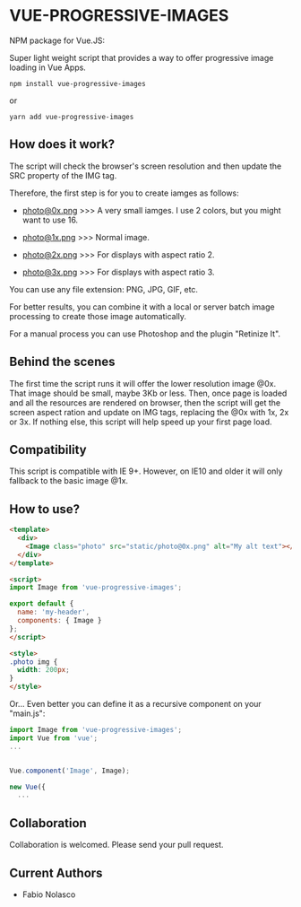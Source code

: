 # VUE-PROGRESSIVE-IMAGES

NPM package for Vue.JS: 

Super light weight script that provides a way to offer progressive image loading in Vue Apps.

```
npm install vue-progressive-images
```

or

```
yarn add vue-progressive-images
```

## How does it work?

The script will check the browser's screen resolution and then update the SRC property of the IMG tag.

Therefore, the first step is for you to create iamges as follows:

- photo@0x.png >>> A very small iamges. I use 2 colors, but you might want to use 16.

- photo@1x.png >>> Normal image.

- photo@2x.png >>> For displays with aspect ratio 2.

- photo@3x.png >>> For displays with aspect ratio 3.

You can use any file extension: PNG, JPG, GIF, etc.

For better results, you can combine it with a local or server batch image processing to create those image automatically.

For a manual process you can use Photoshop and the plugin "Retinize It".

## Behind the scenes

The first time the script runs it will offer the lower resolution image @0x. That image should be small, maybe 3Kb or less. Then, once page is loaded and all the resources are rendered on browser, then the script will get the screen aspect ration and update on IMG tags, replacing the @0x with 1x, 2x or 3x. If nothing else, this script will help speed up your first page load.

## Compatibility

This script is compatible with IE 9+. However, on IE10 and older it will only fallback to the basic image @1x.


## How to use?

```html
<template>
  <div>
    <Image class="photo" src="static/photo@0x.png" alt="My alt text"></Image>
  </div>
</template>

<script>
import Image from 'vue-progressive-images';

export default {
  name: 'my-header',
  components: { Image }
};
</script>

<style>
.photo img {
  width: 200px;
}
</style>
```

Or... 
Even better you can define it as a recursive component on your "main.js":

```javascript
import Image from 'vue-progressive-images';
import Vue from 'vue';
...


Vue.component('Image', Image);

new Vue({
  ...

```

## Collaboration

Collaboration is welcomed. Please send your pull request.

## Current Authors

- Fabio Nolasco
